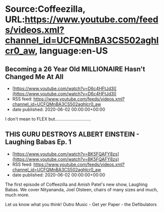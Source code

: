 # Source:Coffeezilla, URL:https://www.youtube.com/feeds/videos.xml?channel_id=UCFQMnBA3CS502aghlcr0_aw, language:en-US

## Becoming a 26 Year Old MILLIONAIRE Hasn't Changed Me At All
 - [https://www.youtube.com/watch?v=D6c4HFtJd3I](https://www.youtube.com/watch?v=D6c4HFtJd3I)
 - RSS feed: https://www.youtube.com/feeds/videos.xml?channel_id=UCFQMnBA3CS502aghlcr0_aw
 - date published: 2020-06-02 00:00:00+00:00

I don't mean to FLEX but.............................

## THIS GURU DESTROYS ALBERT EINSTEIN - Laughing Babas Ep. 1
 - [https://www.youtube.com/watch?v=BK5FQAFY8zs](https://www.youtube.com/watch?v=BK5FQAFY8zs)
 - RSS feed: https://www.youtube.com/feeds/videos.xml?channel_id=UCFQMnBA3CS502aghlcr0_aw
 - date published: 2020-06-02 00:00:00+00:00

The first episode of Coffeezilla and Amish Patel's new show, Laughing Babas. We cover Nityananda, Joel Olsteen, chairs of many sizes and much, much more. 

Let us know what you think!
Outro Music - 
Get yer Paper - the Defibulators

